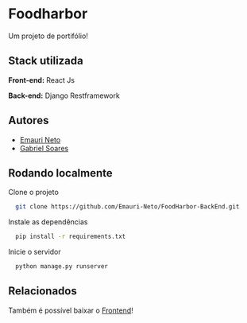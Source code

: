
# Foodharbor

Um projeto de portifólio!


## Stack utilizada

**Front-end:** React Js

**Back-end:** Django Restframework


## Autores

- [Emauri Neto](https://github.com/Emauri-Neto)
- [Gabriel Soares](https://github.com/gabrielfsoares7)


## Rodando localmente

Clone o projeto

```bash
  git clone https://github.com/Emauri-Neto/FoodHarbor-BackEnd.git
```

Instale as dependências

```bash
  pip install -r requirements.txt
```

Inicie o servidor

```bash
  python manage.py runserver
```


## Relacionados

Também é possível baixar o [Frontend](https://github.com/Emauri-Neto/FoodHarbor-FrontEnd)!

